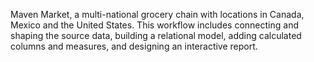 Maven Market, a multi-national grocery chain with locations in Canada, Mexico and the United States. This workflow includes connecting and shaping the source data, building a relational model, adding calculated columns and measures, and designing an interactive report.
